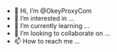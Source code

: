 - 👋 Hi, I’m @OkeyProxyCom
- 👀 I’m interested in ...
- 🌱 I’m currently learning ...
- 💞️ I’m looking to collaborate on ...
- 📫 How to reach me ...

<!---
OkeyProxyCom/OkeyProxyCom is a ✨ special ✨ repository because its `README.md` (this file) appears on your GitHub profile.
You can click the Preview link to take a look at your changes.
--->
